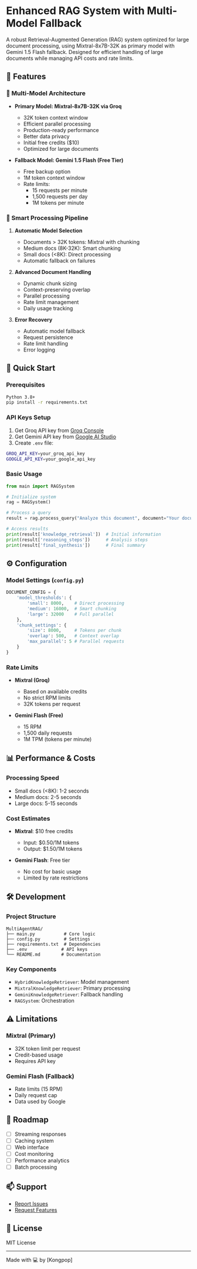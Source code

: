 # Enhanced RAG System with Multi-Model Fallback

A robust Retrieval-Augmented Generation (RAG) system optimized for large document processing, using Mixtral-8x7B-32K as primary model with Gemini 1.5 Flash fallback. Designed for efficient handling of large documents while managing API costs and rate limits.

## 🌟 Features

### 🤖 Multi-Model Architecture
- **Primary Model: Mixtral-8x7B-32K via Groq**
  - 32K token context window
  - Efficient parallel processing
  - Production-ready performance
  - Better data privacy
  - Initial free credits ($10)
  - Optimized for large documents

- **Fallback Model: Gemini 1.5 Flash (Free Tier)**
  - Free backup option
  - 1M token context window
  - Rate limits:
    - 15 requests per minute
    - 1,500 requests per day
    - 1M tokens per minute

### 🔄 Smart Processing Pipeline
1. **Automatic Model Selection**
   - Documents > 32K tokens: Mixtral with chunking
   - Medium docs (8K-32K): Smart chunking
   - Small docs (<8K): Direct processing
   - Automatic fallback on failures

2. **Advanced Document Handling**
   - Dynamic chunk sizing
   - Context-preserving overlap
   - Parallel processing
   - Rate limit management
   - Daily usage tracking

3. **Error Recovery**
   - Automatic model fallback
   - Request persistence
   - Rate limit handling
   - Error logging

## 🚀 Quick Start

### Prerequisites
```bash
Python 3.8+
pip install -r requirements.txt
```

### API Keys Setup
1. Get Groq API key from [Groq Console](https://console.groq.com)
2. Get Gemini API key from [Google AI Studio](https://makersuite.google.com/app/apikey)
3. Create `.env` file:
```bash
GROQ_API_KEY=your_groq_api_key
GOOGLE_API_KEY=your_google_api_key
```

### Basic Usage
```python
from main import RAGSystem

# Initialize system
rag = RAGSystem()

# Process a query
result = rag.process_query("Analyze this document", document="Your document text here")

# Access results
print(result['knowledge_retrieval'])  # Initial information
print(result['reasoning_steps'])      # Analysis steps
print(result['final_synthesis'])      # Final summary
```

## ⚙️ Configuration

### Model Settings (`config.py`)
```python
DOCUMENT_CONFIG = {
    'model_thresholds': {
        'small': 8000,    # Direct processing
        'medium': 16000,  # Smart chunking
        'large': 32000    # Full parallel
    },
    'chunk_settings': {
        'size': 8000,     # Tokens per chunk
        'overlap': 500,   # Context overlap
        'max_parallel': 5 # Parallel requests
    }
}
```

### Rate Limits
- **Mixtral (Groq)**
  - Based on available credits
  - No strict RPM limits
  - 32K tokens per request

- **Gemini Flash (Free)**
  - 15 RPM
  - 1,500 daily requests
  - 1M TPM (tokens per minute)

## 📊 Performance & Costs

### Processing Speed
- Small docs (<8K): 1-2 seconds
- Medium docs: 2-5 seconds
- Large docs: 5-15 seconds

### Cost Estimates
- **Mixtral**: $10 free credits
  - Input: $0.50/1M tokens
  - Output: $1.50/1M tokens

- **Gemini Flash**: Free tier
  - No cost for basic usage
  - Limited by rate restrictions

## 🛠️ Development

### Project Structure
```
MultiAgentRAG/
├── main.py           # Core logic
├── config.py         # Settings
├── requirements.txt  # Dependencies
├── .env             # API keys
└── README.md        # Documentation
```

### Key Components
- `HybridKnowledgeRetriever`: Model management
- `MixtralKnowledgeRetriever`: Primary processing
- `GeminiKnowledgeRetriever`: Fallback handling
- `RAGSystem`: Orchestration

## ⚠️ Limitations

### Mixtral (Primary)
- 32K token limit per request
- Credit-based usage
- Requires API key

### Gemini Flash (Fallback)
- Rate limits (15 RPM)
- Daily request cap
- Data used by Google

## 🔮 Roadmap
- [ ] Streaming responses
- [ ] Caching system
- [ ] Web interface
- [ ] Cost monitoring
- [ ] Performance analytics
- [ ] Batch processing

## 📫 Support
- [Report Issues](https://github.com/kongpop10/MultiAgentRAG/issues)
- [Request Features](https://github.com/kongpop10/MultiAgentRAG/issues)

## 📝 License
MIT License

---
Made with 💻 by [Kongpop]